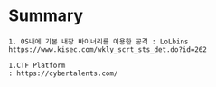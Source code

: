 # Summary 
```
1. OS내에 기본 내장 바이너리를 이용한 공격 : LoLbins
https://www.kisec.com/wkly_scrt_sts_det.do?id=262
```

```
1.CTF Platform
: https://cybertalents.com/
```
